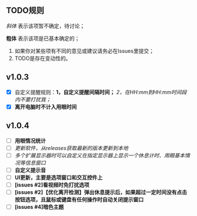 ## TODO规则

*斜体* 表示该项暂不确定，待讨论；

**粗体** 表示该项是已基本确定的；

1. 如果你对某些项有不同的意见或建议请务必在Issues里提交；
2. TODO是存在变动性的。

## v1.0.3

- [x] 自定义提醒规则：**1，自定义提醒间隔时间；** *2，在HH:mm到HH:mm时间段内不要打扰我；*
- [x] **离开电脑时不计入用眼时间**

## v1.0.4

- [ ] **用眼情况统计**
- [ ] *更新软件，从releases获取最新的版本更新到本地*
- [ ] *多个扩展显示器时可以自定义在指定显示器上显示一个休息计时、用眼基本情况等信息窗口*
- [ ] **自定义提示音**
- [ ] **UI更新，主要是选项窗口和交互控件上**
- [ ] **[issues #2]看视频时免打扰选项**
- [ ] **[issues #2]【优化离开检测】弹出休息提示后，如果超过一定时间没有点击按钮选项，且鼠标或键盘有任何操作时自动关闭提示窗口**
- [ ] **[issues #4]暗色主题**